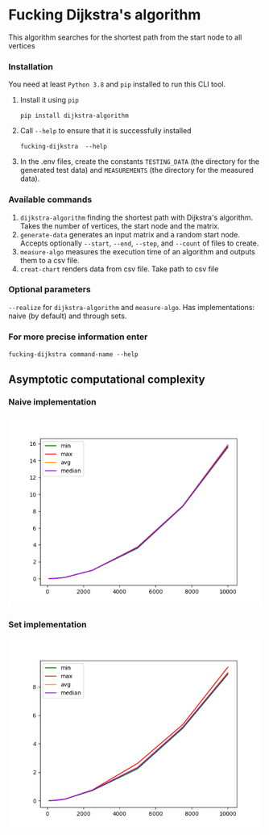 # Fucking Dijkstra's algorithm

This algorithm searches for the shortest path from the start node to all vertices 

### Installation
You need at least `Python 3.8` and `pip` installed to run this CLI tool.
1. Install it using `pip`
    ```shell
    pip install dijkstra-algorithm 
    ```
2. Call `--help` to ensure that it is successfully installed
    ```shell
    fucking-dijkstra  --help
    ```
3. In the .env files, create the constants `TESTING_DATA` (the directory for the generated test data) and `MEASUREMENTS` (the directory for the measured data). 

### Available commands

1. `dijkstra-algorithm`
finding the shortest path with Dijkstra's algorithm.
Takes the number of vertices, the start node and the matrix.
2. `generate-data`
generates an input matrix and a random start node. Accepts optionally `--start`, `--end`, `--step`, and `--count` of files to create.
3. `measure-algo`
measures the execution time of an algorithm and outputs them to a csv file.
4. `creat-chart` 
renders data from csv file. Take path to csv file

### Optional parameters
`--realize` for `dijkstra-algorithm` and `measure-algo`. Has implementations: naive (by default) and through sets.

### For more precise information enter 

```
fucking-dijkstra command-name --help
```

## Asymptotic computational complexity

### Naive implementation 
![naiv](dijkstra_algorithm/work_with_data/load_testing_mesurenets/load_testing_naiv_measurements/naiv_graph.png)

### Set implementation
![set](dijkstra_algorithm/work_with_data/load_testing_mesurenets/load_testing_set_measurements/set_graph.png)